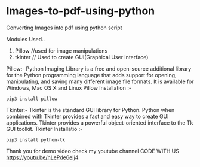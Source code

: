 # Images-to-pdf-using-python
Converting Images into pdf using python script


Modules Used..
  1. Pillow   //used for image manipulations
  2. tkinter // Used to create GUI(Graphical User Interface)

Pillow:-
        Python Imaging Library is a free and open-source additional library for the Python programming language that adds support for opening, manipulating, and saving many different image file formats. It is available for Windows, Mac OS X and Linux
Pillow Installation :-

    pip3 install pillow 
        
Tkinter:-
        Tkinter is the standard GUI library for Python. Python when combined with Tkinter provides a fast and easy way to create GUI applications. Tkinter provides a powerful object-oriented interface to the Tk GUI toolkit.
Tkinter Installatio :-

    pip3 install python-tk
    
    
    
Thank you
for demo video check my youtube channel CODE WITH US
https://youtu.be/nLePde6eIj4

